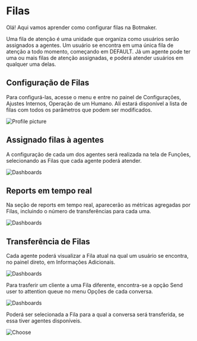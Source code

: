 # Filas

Olá! Aqui vamos aprender como configurar filas na Botmaker.

Uma fila de atenção é uma unidade que organiza como usuários serão assignados a agentes. Um usuário se encontra em uma única fila de atenção a todo momento, começando em DEFAULT. Já um agente pode ter uma ou mais filas de atenção assignadas, e poderá atender usuários em qualquer uma delas.

## Configuração de Filas

Para configurá-las, acesse o menu e entre no painel de Configurações, Ajustes Internos, Operação de um Humano. Alí estará disponível a lista de filas com todos os parâmetros que podem ser modificados.

![Profile picture](https://botmakeradmin.github.io/docs/pt/imagens/human.PNG)

## Assignado filas à agentes

A configuração de cada um dos agentes será realizada na tela de Funções, selecionando as Filas que cada agente poderá atender.

![Dashboards](https://botmakeradmin.github.io/docs/pt/imagens/roles.PNG)

## Reports em tempo real

Na seção de reports em tempo real, aparecerão as métricas agregadas por Filas, incluindo o número de transferências para cada uma.

![Dashboards](https://botmakeradmin.github.io/docs/pt/imagens/dashboard.PNG)

## Transferência de Filas

Cada agente poderá visualizar a Fila atual na qual um usuário se encontra, no painel direto, em Informações Adicionais.

![Dashboards](https://botmakeradmin.github.io/docs/pt/imagens/chats-rhs.png)

Para trasferir um cliente a uma Fila diferente, encontra-se a opção Send user to attention queue no menu Opções de cada conversa.

![Dashboards](https://botmakeradmin.github.io/docs/pt/imagens/chats-ms.png)

Poderá ser selecionada a Fila para a qual a conversa será transferida, se essa tiver agentes disponíveis.

![Choose](https://botmakeradmin.github.io/docs/pt/imagens/choose.PNG)

